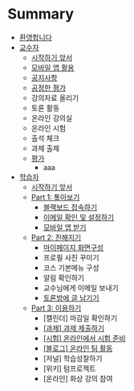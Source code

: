 # Summary

* [환영합니다](README.md)
* [교수자](c2dc-c791-d558-ae30-c55e-c11c.md)
  * [시작하기 앞서](c2dc-c791-d558-ae30-c55e-c11c.md)
  * [모바일 앱 활용](baa8-bc14-c77c-c571-d65c-c6a9.md)
  * [공지사항](ad50-c218-c790/acf5-c9c0-c0ac-d56d.md)
  * [공정한 평가](d3c9-ac00.md)
  * 강의자료 올리기
  * 토론 활동
  * 온라인 강의실
  * 온라인 시험
  * 출석 체크
  * 과제 출제
  * [평가](d3c9-ac00.md)
    * aaa
* [학습자](d559-c2b5-c790/c2dc-c791-d558-ae30-c55e-c11c.md)
  * [시작하기 앞서](d559-c2b5-c790/c2dc-c791-d558-ae30-c55e-c11c.md)
  * [Part 1: 톺아보기](d559-c2b5-c790/part-1-d1ba-c544-bcf4-ae30/be14-b799-bcf4-b4dc-c811-c18d-d558-ae30.md)
    * [블랙보드 접속하기](d559-c2b5-c790/part-1-d1ba-c544-bcf4-ae30/be14-b799-bcf4-b4dc-c811-c18d-d558-ae30.md)
    * [이메일 확인 및 설정하기](d559-c2b5-c790/part-1-d1ba-c544-bcf4-ae30/c774-ba54-c77c-c124-c815-acfc-c571-bc1b-ae30.md)
    * [모바일 앱 받기](d559-c2b5-c790/part-1-d1ba-c544-bcf4-ae30/baa8-bc14-c77c-c571-bc1b-ae30.md)
  * [Part 2: 친해지기](d559-c2b5-c790/part-2-ce5c-d574-c9c0-ae30.md)
    * [마이페이지 화면구성](d559-c2b5-c790/part-2-ce5c-d574-c9c0-ae30/b9c8-c774-d398-c774-c9c0-d654-ba74-ad6c-c131.md)
    * 프로필 사진 꾸미기
    * 코스 기본메뉴 구성
    * 알림 확인하기
    * 교수님에게 이메일 보내기
    * [토론방에 글 남기기](d559-c2b5-c790/part-2-ce5c-d574-c9c0-ae30/d1a0-b860-bc29-c5d0-ae00-b0a8-ae30-ae30.md)
  * [Part 3: 이용하기](d559-c2b5-c790/part-3-c774-c6a9-d558-ae30.md)
    * \[캘린더\] 마감일 확인하기
    * [\[과제\] 과제 제출하기](d559-c2b5-c790/part-3-c774-c6a9-d558-ae30/acfc-c81c5d-acfc-c81c-c81c-cd9c-d558-ae30.md)
    * [\[시험\] 온라인에서 시험 준비](d559-c2b5-c790/part-3-c774-c6a9-d558-ae30/c2dc-d5d85d-c628-b77c-c778-c5d0-c11c-c2dc-d5d8-c900-be44.md)
    * [\[블로그\] 온라인 팀 활동](d559-c2b5-c790/part-3-c774-c6a9-d558-ae30/be14-b85c-adf85d-c628-b77c-c778-d300-d65c-b3d9.md)
    * \[저널\] 학습성찰하기
    * \[위키\] 텀프로젝트
    * \[온라인\] 화상 강의 참여

